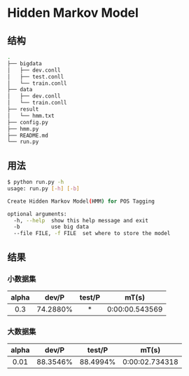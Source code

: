 # Hidden Markov Model

## 结构

```sh
.
├── bigdata
│   ├── dev.conll
│   ├── test.conll
│   └── train.conll
├── data
│   ├── dev.conll
│   └── train.conll
├── result
│   └── hmm.txt
├── config.py
├── hmm.py
├── README.md
└── run.py
```

## 用法

```sh
$ python run.py -h
usage: run.py [-h] [-b]

Create Hidden Markov Model(HMM) for POS Tagging

optional arguments:
  -h, --help  show this help message and exit
  -b          use big data
  --file FILE, -f FILE  set where to store the model
```

## 结果

### 小数据集

| alpha |  dev/P   | test/P |     mT(s)      |
| :---: | :------: | :----: | :------------: |
|  0.3  | 74.2880% |   *    | 0:00:00.543569 |

### 大数据集

| alpha | dev/P | test/P | mT(s) |
| :------: | :-------: | :------: | :------: |
| 0.01  | 88.3546% | 88.4994%  | 0:00:02.734318 |